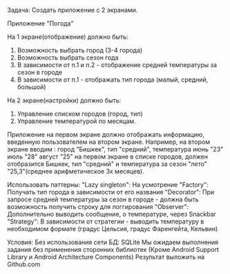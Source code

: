 ﻿Задача:
Создать приложение с 2 экранами.

Приложение "Погода"

На 1 экране(отображение) должно быть:
1. Возможность выбрать город (3-4 города)
2. Возможность выбрать сезон года
3. В зависимости от п.1 и п.2 - отображение средней температуры за сезон в городе
4. В зависимости от п.1 - отображать тип города (малый, средний, большой)

На 2 экране(настройки) должно быть:
1. Управление списком городов (город, тип)
2. Управление температурой по месяцам.

Приложение на первом экране должно отображать информацию, введенную пользователем на втором экране. Например, на втором экране вводим :
город "Бишкек", тип "средний", температура июнь "23" июль "28" август "25"
на первом экране в списке городов, должен отобразится Бишкек, тип "средний" и температура за сезон "лето" "25,3"(среднее арифметическое 3х месяцев).   

Использовать паттерны:
"Lazy singleton": На усмотрение
"Factory": Получать тип города в зависимости от его названия
"Decorator": При запросе средней температуры за сезон в городе - должна быть возможность получить строку для логгирования
"Observer": Дополнительно выводить сообщение, о температуре, через Snackbar
"Strategy": В зависимости от стратегии - выводить температуру в необходимом формате (градус Цельсия, градус Фаренгейта, Кельвин)

Условия:
Без использования сети
БД: SQLite
Мы ожидаем выполнения задания без применения сторонних библиотек (Кроме Android Support Library и Android Architecture Components)
Результат выложить на Github.com
